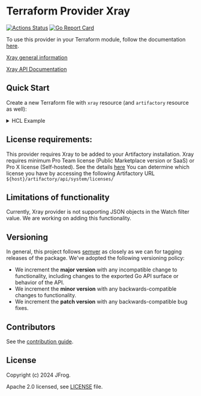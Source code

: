 # Terraform Provider Xray

[![Actions Status](https://github.com/jfrog/terraform-provider-xray/workflows/release/badge.svg)](https://github.com/jfrog/terraform-provider-xray/actions)
[![Go Report Card](https://goreportcard.com/badge/github.com/jfrog/terraform-provider-xray)](https://goreportcard.com/report/github.com/jfrog/terraform-provider-xray)

To use this provider in your Terraform module, follow the documentation [here](https://registry.terraform.io/providers/jfrog/xray/latest/docs).

[Xray general information](https://jfrog.com/xray/)

[Xray API Documentation](https://www.jfrog.com/confluence/display/JFROG/Xray+REST+API)

## Quick Start

Create a new Terraform file with `xray` resource (and `artifactory` resource as well):

<details><summary>HCL Example</summary>

```terraform
# Required for Terraform 0.13 and up (https://www.terraform.io/upgrade-guides/0-13.html)
terraform {
  required_providers {
    artifactory = {
      source  = "jfrog/artifactory"
      version = "2.9.1"
    }

    project = {
      source  = "jfrog/project"
      version = "1.0.1"
    }

    xray = {
      source  = "jfrog/xray"
      version = "0.0.1"
    }
  }
}
provider "artifactory" {
  // supply ARTIFACTORY_USERNAME, ARTIFACTORY_PASSWORD and ARTIFACTORY_URL as env vars
}

provider "project" {
  // supply PROJECT_URL, PROJECT_ACCESS_TOKEN as env vars
  url = "${var.project_url}"
  access_token = "${var.project_access_token}"
}

provider "xray" {
// Also user can supply the following env vars:
// JFROG_URL or XRAY_URL
// XRAY_ACCESS_TOKEN or JFROG_ACCESS_TOKEN
}

resource "random_id" "randid" {
  byte_length = 2
}

resource "artifactory_user" "user1" {
  name     = "user1"
  email    = "test-user1@artifactory-terraform.com"
  groups   = ["readers"]
  password = "Passw0rd!"
}

resource "artifactory_local_docker_v2_repository" "docker-local" {
  key             = "docker-local"
  description     = "hello docker-local"
  tag_retention   = 3
  max_unique_tags = 5
  xray_index = true # must be set to true to be able to assign the watch to the repo
}

resource "artifactory_local_gradle_repository" "local-gradle-repo" {
  key                             = "local-gradle-repo-basic"
  checksum_policy_type            = "client-checksums"
  snapshot_version_behavior       = "unique"
  max_unique_snapshots            = 10
  handle_releases                 = true
  handle_snapshots                = true
  suppress_pom_consistency_checks = true
  xray_index = true # must be set to true to be able to assign the watch to the repo
}

resource "project" "myproject" {
  key          = "test"
  display_name = "My Project"
  description  = "My Project"
  admin_privileges {
    manage_members   = true
    manage_resources = true
    index_resources  = true
  }
}

resource "project" "myproject1" {
  key          = "test1"
  display_name = "My Project"
  description  = "My Project"
  admin_privileges {
    manage_members   = true
    manage_resources = true
    index_resources  = true
  }
}


resource "xray_security_policy" "security1" {
  name        = "test-security-policy-severity-${random_id.randid.dec}"
  description = "Security policy description"
  type        = "security"

  rule {
    name     = "rule-name-severity"
    priority = 1

    criteria {
      min_severity = "High"
    }

    actions {
      webhooks = []
      mails    = ["test@email.com"]
      block_release_bundle_distribution  = true
      fail_build                         = true
      notify_watch_recipients            = true
      notify_deployer                    = true
      create_ticket_enabled              = false // set to true only if Jira integration is enabled
      build_failure_grace_period_in_days = 5     // use only if fail_build is enabled

      block_download {
        unscanned = true
        active    = true
      }
    }
  }
}

resource "xray_security_policy" "security2" {
  name        = "test-security-policy-cvss-${random_id.randid.dec}"
  description = "Security policy description"
  type        = "security"

  rule {
    name     = "rule-name-cvss"
    priority = 1

    criteria {

      cvss_range {
        from = 1.5
        to   = 5.3
      }
    }

    actions {
      webhooks = []
      mails    = ["test@email.com"]
      block_release_bundle_distribution  = true
      fail_build                         = true
      notify_watch_recipients            = true
      notify_deployer                    = true
      create_ticket_enabled              = false // set to true only if Jira integration is enabled
      build_failure_grace_period_in_days = 5     // use only if fail_build is enabled

      block_download {
        unscanned = true
        active    = true
      }
    }
  }
}

resource "xray_license_policy" "license1" {
  name        = "test-license-policy-allowed-${random_id.randid.dec}"
  description = "License policy, allow certain licenses"
  type        = "license"

  rule {
    name     = "License_rule"
    priority = 1

    criteria {
      allowed_licenses         = ["Apache-1.0", "Apache-2.0"]
      allow_unknown            = false
      multi_license_permissive = true
    }

    actions {
      webhooks = []
      mails    = ["test@email.com"]
      block_release_bundle_distribution  = false
      fail_build                         = true
      notify_watch_recipients            = true
      notify_deployer                    = true
      create_ticket_enabled              = false // set to true only if Jira integration is enabled
      custom_severity                    = "High"
      build_failure_grace_period_in_days = 5 // use only if fail_build is enabled

      block_download {
        unscanned = true
        active    = true
      }
    }
  }
}

resource "xray_license_policy" "license2" {
  name        = "test-license-policy-banned-${random_id.randid.dec}"
  description = "License policy, block certain licenses"
  type        = "license"

  rule {
    name     = "License_rule"
    priority = 1

    criteria {
      banned_licenses          = ["Apache-1.1", "APAFML"]
      allow_unknown            = false
      multi_license_permissive = false
    }

    actions {
      webhooks = []
      mails    = ["test@email.com"]
      block_release_bundle_distribution  = false
      fail_build                         = true
      notify_watch_recipients            = true
      notify_deployer                    = true
      create_ticket_enabled              = false // set to true only if Jira integration is enabled
      custom_severity                    = "Medium"
      build_failure_grace_period_in_days = 5 // use only if fail_build is enabled

      block_download {
        unscanned = true
        active    = true
      }
    }
  }
}

resource "xray_watch" "all-repos" {
  name        = "all-repos-watch-${random_id.randid.dec}"
  description = "Watch for all repositories, matching the filter"
  active      = true

  watch_resource {
    type = "all-repos"

    filter {
      type  = "regex"
      value = ".*"
    }
  }

  assigned_policy {
    name = xray_security_policy.security1.name
    type = "security"
  }

  assigned_policy {
    name = xray_license_policy.license1.name
    type = "license"
  }
  watch_recipients = ["test@email.com", "test1@email.com"]
}

resource "xray_watch" "repository" {
  name        = "repository-watch-${random_id.randid.dec}"
  description = "Watch a single repo or a list of repositories"
  active      = true

  watch_resource {
    type       = "repository"
    bin_mgr_id = "default"
    name       = artifactory_local_docker_v2_repository.docker-local.key

    filter {
      type  = "regex"
      value = ".*"
    }
  }

  watch_resource {
    type       = "repository"
    bin_mgr_id = "default"
    name       = artifactory_local_gradle_repository.local-gradle-repo.key

    filter {
      type  = "package-type"
      value = "Docker"
    }
  }

  assigned_policy {
    name = xray_security_policy.security1.name
    type = "security"
  }

  assigned_policy {
    name = xray_license_policy.license1.name
    type = "license"
  }

  watch_recipients = ["test@email.com", "test1@email.com"]
}

resource "xray_watch" "build" {
  name        = "build-watch-${random_id.randid.dec}"
  description = "Watch a single build or a list of builds"
  active      = true

  watch_resource {
    type       = "build"
    bin_mgr_id = "default"
    name       = "your-build-name"
  }

  watch_resource {
    type       = "build"
    bin_mgr_id = "default"
    name       = "your-other-build-name"
  }

  assigned_policy {
    name = xray_security_policy.security1.name
    type = "security"
  }
  assigned_policy {
    name = xray_license_policy.license1.name
    type = "license"
  }

  watch_recipients = ["test@email.com", "test1@email.com"]
}

resource "xray_watch" "all-projects" {
  name        = "all-projects-watch-${random_id.randid.dec}"
  description = "Watch all the projects"
  active      = true

  watch_resource {
    type       	= "all-projects"
    bin_mgr_id  = "default"
  }

  assigned_policy {
    name = xray_security_policy.security1.name
    type = "security"
  }

  assigned_policy {
    name = xray_license_policy.license1.name
    type = "license"
  }

  watch_recipients = ["test@email.com", "test1@email.com"]
}

resource "xray_watch" "project" {
  name        = "project-watch-${random_id.randid.dec}"
  description = "Watch selected projects"
  active      = true

  watch_resource {
    type       	= "project"
    name        = project.myproject.key
  }
  watch_resource {
    type       	= "project"
    name        = project.myproject1.key
  }

  assigned_policy {
    name = xray_security_policy.security1.name
    type = "security"
  }

  assigned_policy {
    name = xray_license_policy.license1.name
    type = "license"
  }

  watch_recipients = ["test@email.com", "test1@email.com"]
}
```


</details>


## License requirements:
This provider requires Xray to be added to your Artifactory installation.
Xray requires minimum Pro Team license (Public Marketplace version or SaaS) or Pro X license (Self-hosted).
See the details [here](https://jfrog.com/pricing/#sass)
You can determine which license you have by accessing the following Artifactory URL `${host}/artifactory/api/system/licenses/`

## Limitations of functionality
Currently, Xray provider is not supporting JSON objects in the Watch filter value. We are working on adding this functionality.

## Versioning
In general, this project follows [semver](https://semver.org/) as closely as we
can for tagging releases of the package. We've adopted the following versioning policy:

* We increment the **major version** with any incompatible change to
  functionality, including changes to the exported Go API surface
  or behavior of the API.
* We increment the **minor version** with any backwards-compatible changes to
  functionality.
* We increment the **patch version** with any backwards-compatible bug fixes.

## Contributors
See the [contribution guide](CONTRIBUTIONS.md).

## License
Copyright (c) 2024 JFrog.

Apache 2.0 licensed, see [LICENSE](LICENSE) file.
